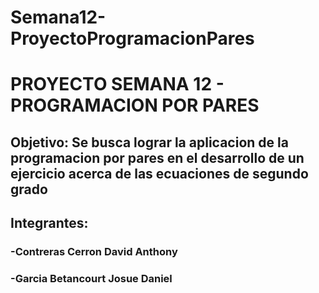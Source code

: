 # Semana12-ProyectoProgramacionPares
# PROYECTO SEMANA 12 - PROGRAMACION POR PARES

## Objetivo: Se busca lograr la aplicacion de la programacion por pares en el desarrollo de un ejercicio acerca de las ecuaciones de segundo grado

## Integrantes: 
### -Contreras Cerron David Anthony
### -Garcia Betancourt Josue Daniel
